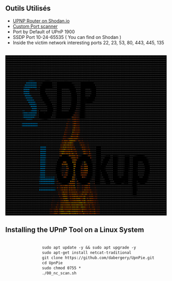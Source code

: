 
<body>
    <div class="container">
        <h2>Outils Utilisés</h2>
        <ul class="tools-list">
            <li><a href="https://www.shodan.io/search?query=ssdp" target="_blank">UPNP Router on Shodan.io</a></li>
            <li><a href="https://dnschecker.org/port-scanner.php" target="_blank">Custom Port scanner</a></li>
            <li>Port by Default of UPnP 1900</li>
            <li>SSDP Port 10-24-65535 ( You can find on Shodan )</li>
            <li>Inside the victim network interesting ports 22, 23, 53, 80, 443, 445, 135</li>
        </ul>
        <br>
        <img src="https://github.com/dabergery/dabergery/blob/main/SSDP_Lookup.png?raw=true" alt="Recherche SSDP" width="800" height="500">
        <h2>Installing the UPnP Tool on a Linux System</h2>
        <div class="code-block">
            <pre>
            <code>
                sudo apt update -y && sudo apt upgrade -y
                sudo apt-get install netcat-traditional
                git clone https://github.com/dabergery/UpnPie.git
                cd UpnPie
                sudo chmod 0755 *
                ./00_nc_scan.sh
            </code>
            </pre>
        </div>
    </div>
</body>
</html>
